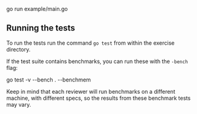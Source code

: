 go run example/main.go

## Running the tests

To run the tests run the command `go test` from within the exercise directory.

If the test suite contains benchmarks, you can run these with the `-bench`
flag:

   go test -v --bench . --benchmem

Keep in mind that each reviewer will run benchmarks on a different machine, with
different specs, so the results from these benchmark tests may vary.

